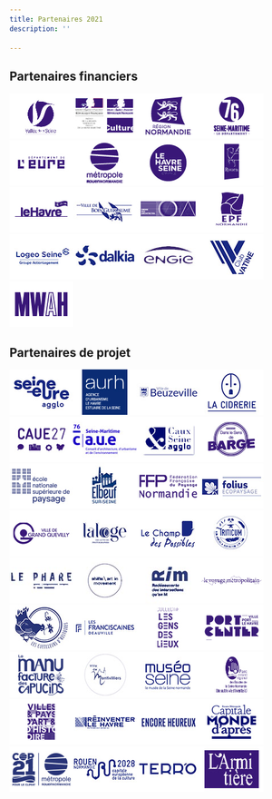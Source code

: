 ```yaml
---
title: Partenaires 2021
description: ''

---
```

## Partenaires financiers

[![](/files/logos3.jpg)](https://www.vdseine.fr/)[![](/files/drac-normandie.jpg)](https://www.culture.gouv.fr/Regions/Drac-Normandie "Drac Normandie")[![](/files/logos.jpg)](https://www.normandie.fr/ "Région Normandie")[![](/files/logos5.jpg)](https://www.seinemaritime.fr/ "Département de Seine-Maritime")[![](/files/logos6.jpg)](https://eureennormandie.fr/ "Département de l'Eure")[![](/files/logos2.jpg)](https://www.metropole-rouen-normandie.fr/ "Métropole Rouen Normandie")[![](/files/logos4.jpg)](https://www.lehavreseinemetropole.fr/ "Le Havre Seine Métropole")[![](/files/logos9.jpg)](https://rouen.fr/ "Rouen")[![](/files/logos8.jpg)](https://www.lehavre.fr/ "Le Havre")[![](/files/bois-guillaume.jpg)](https://www.ville-bois-guillaume.fr/ "Bois-Guillaume")[![](/files/logos13.jpg)](https://www.architectes.org/normandie "Ordre des architectes Normandie")[![](/files/logos10.jpg)](http://www.epf-normandie.fr/ "EPF Normandie")[![](/files/logeo-1.jpg)](https://www.logeo-seine.fr/ "Logeo Seine")[![](/files/dalkia-1.jpg)](https://www.dalkia.fr/fr "Dalkia")[![](/files/engie.jpg)](https://www.engie.fr/ "Engie")[![](/files/la-vatine.jpg)](http://clubvatine.fr/ "Club de la Vatine")[![](/files/logos14.jpg)](https://mwah-architecture.tumblr.com/ "MWAH agence d'architecture")

## Partenaires de projet

![](/files/seine-eure-agglo.jpg)![](/files/aurh.jpg)![](/files/beuzeville-ville.jpg)![](/files/la-cidrerie.jpg)![](/files/caue27.jpg)![](/files/caue-76-ok.jpg)![](/files/caux-seine-agglo-ok.jpg)![](/files/logos19.jpg)![](/files/ensp-versailles.jpg)![](/files/elbeuf-sur-seine.jpg)![](/files/logos21.jpg)![](/files/folius.jpg)![](/files/logos22.jpg)![](/files/la-loge.jpg)![](/files/champ-des-possibles.jpg)![](/files/triticum.jpg)![](/files/le-phare-ok.jpg)![](/files/shifts-ok.jpg)![](/files/rim-ok.jpg)![](/files/logos26.jpg)![](/files/cueilleurs-d-histoires.jpg)![](/files/les-franciscaines.jpg)![](/files/logos27.jpg)![](/files/logos29.jpg)![](/files/manufacture-des-capucins.jpg)![](/files/montivilliers.jpg)![](/files/museoseine.jpg)![](/files/logos28.jpg)![](/files/logos31.jpg)![](/files/reinventer-le-havre.jpg)![](/files/encore-heureux.jpg)![](/files/rouen-capitale.jpg)![](/files/cop-21.jpg)![](/files/rouen-2028.jpg)![](/files/terro.jpg)![](/files/armitiere.jpg)
